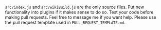 `src/index.js` and `src/wikiBuild.js` are the only source files. Put new functionality into plugins if it makes sense to do so. Test your code before making pull requests. Feel free to message 
me if you want help. Please use the pull request template used in `PULL_REQUEST_TEMPLATE.md`.
